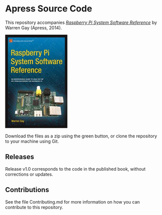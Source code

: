 # Apress Source Code

This repository accompanies [*Raspberry Pi System Software Reference*](http://www.apress.com/9781484207970) by Warren  Gay (Apress, 2014).

![Cover image](9781484207970.jpg)

Download the files as a zip using the green button, or clone the repository to your machine using Git.

## Releases

Release v1.0 corresponds to the code in the published book, without corrections or updates.

## Contributions

See the file Contributing.md for more information on how you can contribute to this repository.
